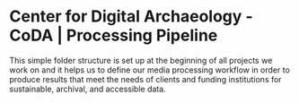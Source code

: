 # Center for Digital Archaeology - CoDA | Processing Pipeline
This simple folder structure is set up at the beginning of all projects we work on and it helps us to define our media processing workflow in order to produce results that meet the needs of clients and funding institutions for sustainable, archival, and accessible data.

